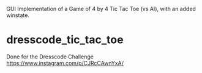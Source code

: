 GUI Implementation of a Game of 4 by 4 Tic Tac Toe (vs AI), with an added winstate.
# dresscode_tic_tac_toe



Done for the Dresscode Challenge 
https://www.instagram.com/p/CJRcCAwnYxA/
